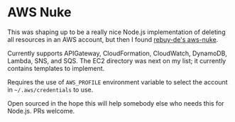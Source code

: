 # AWS Nuke

This was shaping up to be a really nice Node.js implementation of deleting all resources in an AWS account, but then I found [rebuy-de's aws-nuke](https://github.com/rebuy-de/aws-nuke).

Currently supports APIGateway, CloudFormation, CloudWatch, DynamoDB, Lambda, SNS, and SQS. The EC2 directory was next on my list; it currently contains templates to implement.

Requires the use of `AWS_PROFILE` environment variable to select the account in `~/.aws/credentials` to use.

Open sourced in the hope this will help somebody else who needs this for Node.js. PRs welcome.
